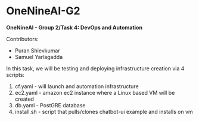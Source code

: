 # OneNineAI-G2
**OneNineAI - Group 2/Task 4: DevOps and Automation**

Contributors:

<ul>
  <li>Puran Shievkumar</li>
  <li>Samuel Yarlagadda</li>
</ul>

In this task, we will be testing and deploying infrastructure creation via 4 scripts:

<ol>
  <li>cf.yaml - will launch and automation infrastructure </li>
  <li>ec2.yaml - amazon ec2 instance where a Linux based VM will be created</li>
  <li>db.yaml - PostGRE database</li>
  <li>install.sh - script that pulls/clones chatbot-ui example and installs on vm</li>
</ol>
